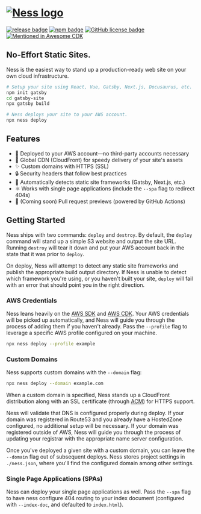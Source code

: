 # [![Ness logo][]][ness home]

[![release badge][]][release]
[![npm badge][]][npm]
[![GitHub license badge][]][github license]
[![Mentioned in Awesome CDK](https://awesome.re/mentioned-badge.svg)](https://github.com/kolomied/awesome-cdk)

## No-Effort Static Sites.

Ness is the easiest way to stand up a production-ready web site on your own cloud infrastructure.

```sh
# Setup your site using React, Vue, Gatsby, Next.js, Docusaurus, etc.
npm init gatsby
cd gatsby-site
npx gatsby build

# Ness deploys your site to your AWS account.
npx ness deploy
```

## Features

- 🤩 Deployed to your AWS account—no third-party accounts necessary
- 💨 Global CDN (CloudFront) for speedy delivery of your site's assets
- ✨ Custom domains with HTTPS (SSL)
- 🔒 Security headers that follow best practices
- 🤖 Automatically detects static site frameworks (Gatsby, Next.js, etc.)
- ⚛️ Works with single page applications (include the `--spa` flag to redirect 404s)
- 👀 (Coming soon) Pull request previews (powered by GitHub Actions)

## Getting Started

Ness ships with two commands: `deploy` and `destroy`. By default, the `deploy` command will stand up a simple S3 website and output the site URL. Running `destroy` will tear it down and put your AWS account back in the state that it was prior to `deploy`.

On deploy, Ness will attempt to detect any static site frameworks and publish the appropriate build output directory. If Ness is unable to detect which framework you're using, or you haven't built your site, `deploy` will fail with an error that should point you in the right direction.

### AWS Credentials

Ness leans heavily on the [AWS SDK](https://aws.amazon.com/sdk-for-node-js/) and [AWS CDK](https://aws.amazon.com/cdk/). Your AWS credentials will be picked up automatically, and Ness will guide you through the process of adding them if you haven't already. Pass the `--profile` flag to leverage a specific AWS profile configured on your machine.

```sh
npx ness deploy --profile example
```

### Custom Domains

Ness supports custom domains with the `--domain` flag:

```sh
npx ness deploy --domain example.com
```

When a custom domain is specified, Ness stands up a CloudFront distribution along with an SSL certificate (through [ACM](https://aws.amazon.com/certificate-manager/)) for HTTPS support.

Ness will validate that DNS is configured properly during deploy. If your domain was registered in Route53 and you already have a HostedZone configured, no additional setup will be necessary. If your domain was registered outside of AWS, Ness will guide you through the process of updating your registrar with the appropriate name server configuration.

Once you've deployed a given site with a custom domain, you can leave the `--domain` flag out of subsequent deploys. Ness stores project settings in `./ness.json`, where you'll find the configured domain among other settings.

### Single Page Applications (SPAs)

Ness can deploy your single page applications as well. Pass the `--spa` flag to have ness configure 404 routing to your index document (configured with `--index-doc`, and defaulted to `index.html`).

[ness logo]: https://raw.githubusercontent.com/nessjs/ness/main/assets/ness.png
[github license badge]: https://img.shields.io/github/license/nessjs/ness?style=flat
[github license]: https://github.com/nessjs/ness/blob/main/LICENSE
[ness home]: https://github.com/nessjs/ness
[npm badge]: https://img.shields.io/npm/v/ness
[npm]: https://www.npmjs.com/package/ness
[release badge]: https://img.shields.io/github/workflow/status/nessjs/ness/Release
[release]: https://github.com/nessjs/ness/actions?query=workflow%3ARelease
